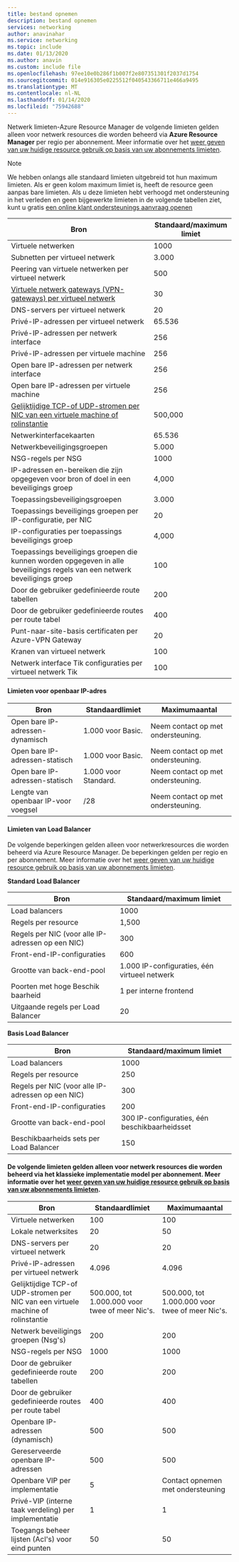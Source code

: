 ```yaml
---
title: bestand opnemen
description: bestand opnemen
services: networking
author: anavinahar
ms.service: networking
ms.topic: include
ms.date: 01/13/2020
ms.author: anavin
ms.custom: include file
ms.openlocfilehash: 97ee10e0b286f1b007f2e807351301f2037d1754
ms.sourcegitcommit: 014e916305e0225512f040543366711e466a9495
ms.translationtype: MT
ms.contentlocale: nl-NL
ms.lasthandoff: 01/14/2020
ms.locfileid: "75942688"
---
```

<a name="azure-resource-manager-virtual-networking-limits"></a>Netwerk limieten-Azure Resource Manager de volgende limieten gelden alleen voor netwerk resources die worden beheerd via **Azure Resource Manager** per regio per abonnement. Meer informatie over het [weer geven van uw huidige resource gebruik op basis van uw abonnements limieten](../articles/networking/check-usage-against-limits.md).

> [!NOTE]
> We hebben onlangs alle standaard limieten uitgebreid tot hun maximum limieten. Als er geen kolom maximum limiet is, heeft de resource geen aanpas bare limieten. Als u deze limieten hebt verhoogd met ondersteuning in het verleden en geen bijgewerkte limieten in de volgende tabellen ziet, kunt u gratis [een online klant ondersteunings aanvraag openen](../articles/azure-resource-manager/resource-manager-quota-errors.md)

| Bron | Standaard/maximum limiet | 
| --- | --- |
| Virtuele netwerken |1000 |
| Subnetten per virtueel netwerk |3\.000 |
| Peering van virtuele netwerken per virtueel netwerk |500 |
| [Virtuele netwerk gateways (VPN-gateways) per virtueel netwerk](../articles/vpn-gateway/vpn-gateway-about-vpngateways.md#gwsku) |30 |
| DNS-servers per virtueel netwerk |20 |
| Privé-IP-adressen per virtueel netwerk |65.536 |
| Privé-IP-adressen per netwerk interface |256 |
| Privé-IP-adressen per virtuele machine |256 |
| Open bare IP-adressen per netwerk interface |256 |
| Open bare IP-adressen per virtuele machine |256 |
| [Gelijktijdige TCP-of UDP-stromen per NIC van een virtuele machine of rolinstantie](../articles/virtual-network/virtual-machine-network-throughput.md#flow-limits-and-recommendations) |500,000 |
| Netwerkinterfacekaarten |65.536 |
| Netwerkbeveiligingsgroepen |5\.000 |
| NSG-regels per NSG |1000 |
| IP-adressen en-bereiken die zijn opgegeven voor bron of doel in een beveiligings groep |4,000 |
| Toepassingsbeveiligingsgroepen |3\.000 |
| Toepassings beveiligings groepen per IP-configuratie, per NIC |20 |
| IP-configuraties per toepassings beveiligings groep |4,000 |
| Toepassings beveiligings groepen die kunnen worden opgegeven in alle beveiligings regels van een netwerk beveiligings groep |100 |
| Door de gebruiker gedefinieerde route tabellen |200 |
| Door de gebruiker gedefinieerde routes per route tabel |400 |
| Punt-naar-site-basis certificaten per Azure-VPN Gateway |20 |
| Kranen van virtueel netwerk |100 |
| Netwerk interface Tik configuraties per virtueel netwerk Tik |100 |

#### <a name="publicip-address"></a>Limieten voor openbaar IP-adres
| Bron | Standaardlimiet | Maximumaantal |
| --- | --- | --- |
| Open bare IP-adressen-dynamisch | 1\.000 voor Basic. |Neem contact op met ondersteuning. |
| Open bare IP-adressen-statisch | 1\.000 voor Basic. |Neem contact op met ondersteuning. |
| Open bare IP-adressen-statisch | 1\.000 voor Standard.|Neem contact op met ondersteuning. |
| Lengte van openbaar IP-voor voegsel | /28 | Neem contact op met ondersteuning. |

#### <a name="load-balancer"></a>Limieten van Load Balancer
De volgende beperkingen gelden alleen voor netwerkresources die worden beheerd via Azure Resource Manager. De beperkingen gelden per regio en per abonnement. Meer informatie over het [weer geven van uw huidige resource gebruik op basis van uw abonnements limieten](../articles/networking/check-usage-against-limits.md).

**Standard Load Balancer**

| Bron                                | Standaard/maximum limiet         |
|-----------------------------------------|-------------------------------|
| Load balancers                          | 1000                         |
| Regels per resource                      | 1,500                         |
| Regels per NIC (voor alle IP-adressen op een NIC) | 300                           |
| Front-end-IP-configuraties              | 600                           |
| Grootte van back-end-pool                       | 1\.000 IP-configuraties, één virtueel netwerk |
| Poorten met hoge Beschik baarheid                 | 1 per interne frontend       |
| Uitgaande regels per Load Balancer         | 20                            |


**Basis Load Balancer**

| Bron                                | Standaard/maximum limiet        |
|-----------------------------------------|------------------------------|
| Load balancers                          | 1000                        |
| Regels per resource                      | 250                          |
| Regels per NIC (voor alle IP-adressen op een NIC) | 300                          |
| Front-end-IP-configuraties              | 200                          |
| Grootte van back-end-pool                       | 300 IP-configuraties, één beschikbaarheidsset |
| Beschikbaarheids sets per Load Balancer     | 150                          |

#### <a name="virtual-networking-limits-classic"></a>De volgende limieten gelden alleen voor netwerk resources die worden beheerd via het **klassieke** implementatie model per abonnement. Meer informatie over het [weer geven van uw huidige resource gebruik op basis van uw abonnements limieten](../articles/networking/check-usage-against-limits.md).

| Bron | Standaardlimiet | Maximumaantal |
| --- | --- | --- |
| Virtuele netwerken |100 |100 |
| Lokale netwerksites |20 |50 |
| DNS-servers per virtueel netwerk |20 |20 |
| Privé-IP-adressen per virtueel netwerk |4\.096 |4\.096 |
| Gelijktijdige TCP-of UDP-stromen per NIC van een virtuele machine of rolinstantie |500.000, tot 1.000.000 voor twee of meer Nic's. |500.000, tot 1.000.000 voor twee of meer Nic's. |
| Netwerk beveiligings groepen (Nsg's) |200 |200 |
| NSG-regels per NSG |1000 |1000 |
| Door de gebruiker gedefinieerde route tabellen |200 |200 |
| Door de gebruiker gedefinieerde routes per route tabel |400 |400 |
| Openbare IP-adressen (dynamisch) |500 |500 |
| Gereserveerde openbare IP-adressen |500 |500 |
| Openbare VIP per implementatie |5 |Contact opnemen met ondersteuning |
| Privé-VIP (interne taak verdeling) per implementatie |1 |1 |
| Toegangs beheer lijsten (Acl's) voor eind punten |50 |50 |
